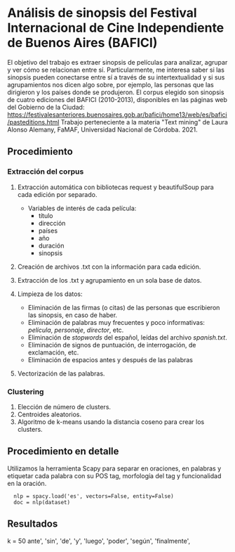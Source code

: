 # Análisis de sinopsis del Festival Internacional de Cine Independiente de Buenos Aires (BAFICI)

El objetivo del trabajo es extraer sinopsis de películas para analizar, agrupar y ver cómo se relacionan entre sí. Particularmente, me interesa saber si las sinopsis pueden conectarse entre sí a través de su intertextualidad y si sus agrupamientos nos dicen algo sobre, por ejemplo, las personas que las dirigieron y los países donde se produjeron.
El corpus elegido son sinopsis de cuatro ediciones del BAFICI (2010-2013), disponibles en las páginas web del Gobierno de la Ciudad: https://festivalesanteriores.buenosaires.gob.ar/bafici/home13/web/es/bafici/pasteditions.html
Trabajo perteneciente a la materia "Text mining" de Laura Alonso Alemany, FaMAF, Universidad Nacional de Córdoba. 2021.

## Procedimiento
### Extracción del corpus
1. Extracción automática con bibliotecas request y beautifulSoup para cada edición por separado.
    * Variables de interés de cada película: 
        - título
        - dirección
        - países
        - año
        - duración
        - sinopsis

2. Creación de archivos .txt con la información para cada edición.
3. Extracción de los .txt y agrupamiento en un sola base de datos.
4. Limpieza de los datos:
    * Eliminación de las firmas (o citas) de las personas que escribieron las sinopsis, en caso de haber.
    * Eliminación de palabras muy frecuentes y poco informativas: *película*, *personaje*, *director*, etc.
    * Eliminación de *stopwords* del español, leídas del archivo *spanish.txt*.
    * Eliminación de signos de puntuación, de interrogación, de exclamación, etc.
    * Eliminación de espacios antes y después de las palabras
5. Vectorización de las palabras.

### Clustering
1. Elección de número de clusters.
2. Centroides aleatorios.
3. Algoritmo de k-means usando la distancia coseno para crear los clusters.

## Procedimiento en detalle
Utilizamos la herramienta Scapy para separar en oraciones, en palabras y etiquetar cada palabra con su POS tag, morfología del tag y funcionalidad en la oración.

      nlp = spacy.load('es', vectors=False, entity=False)
      doc = nlp(dataset)
      
## Resultados
k = 50
ante', 'sin', 'de', 'y', 'luego', 'poder', 'según', 'finalmente', 
